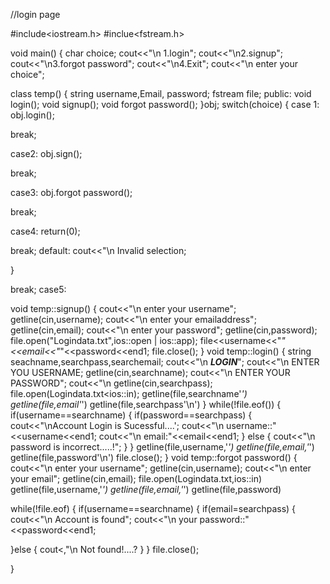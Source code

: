 //login page

#include<iostream.h>
#inclue<fstream.h>

void main()
{
char choice;
cout<<"\n 1.login";
cout<<"\n2.signup";
cout<<"\n3.forgot password";
cout<<"\n4.Exit";
cout<<"\n enter your choice";

class temp()
{
string username,Email, password;
fstream file;
public:
void login();
void signup();
void forgot password();
}obj;
switch(choice)
{
case 1:
obj.login();


break;

case2:
obj.sign();


break;


case3:
obj.forgot password();

break;

case4:
return(0);


break;
default:
cout<<"\n Invalid selection;

}



break;
case5:

void temp::signup()
{
cout<<"\n enter your username";
getline(cin,username);
cout<<"\n enter your emailaddress";
getline(cin,email);
cout<<"\n enter your password";
getline(cin,password);
file.open("Logindata.txt",ios::open | ios::app);
file<<username<<"*"<<email<<"*"<<password<<end1;
file.close();
}
void temp::login()
{
string seachname,searchpass,searchemail;
cout<<"\n _________LOGIN_________";
cout<<"\n ENTER YOU USERNAME;
getline(cin,searchname);
cout<<"\n ENTER YOUR PASSWORD";
cout<<"\n getline(cin,searchpass);
file.open(Logindata.txt<ios::in);
getline(file,searchname'*')
getline(file,email'*')
getline(file,searchpass'\n')
}
while(!file.eof())
{
if(username==searchname)
{
if(password==searchpass)
{
cout<<"\nAccount Login is Sucessful....';
cout<<"\n username::"<<username<<end1;
cout<<"\n email:"<<email<<end1;
}
else 
{ 
cout<<"\n password is incorrect.....!";
}
}
getline(file,username,'*')
getline(file,email,'*')
getline(file,password'\n')
file.close();
}
void temp::forgot password()
{
cout<<"\n enter your username";
getline(cin,username);
cout<<"\n enter your email";
getline(cin,email);
file.open(Logindata.txt,ios::in)
getline(file,username,'*')
getline(file,email,'*')
getline(file,password)

 while(!file.eof)
{
if(username==searchname)
{
if(email=searchpass)
{
cout<<"\n Account is found";
cout<<"\n your password::"<<password<<end1;

}else
{
cout<,"\n Not found!....?
}
}
file.close();



}






















































